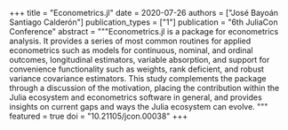 +++
title = "Econometrics.jl"
date = 2020-07-26
authors = ["José Bayoán Santiago Calderón"]
publication_types = ["1"]
publication = "6th JuliaCon Conference"
abstract = """Econometrics.jl is a package for econometrics analysis. It provides a series of most common routines for applied econometrics such as models for continuous, nominal, and ordinal outcomes, longitudinal estimators, variable absorption, and support for convenience functionality such as weights, rank deficient, and robust variance covariance estimators. This study complements the package through a discussion of the motivation, placing the contribution within the Julia ecosystem and econometrics software in general, and provides insights on current gaps and ways the Julia ecosystem can evolve.
"""
featured = true
doi = "10.21105/jcon.00038"
+++

